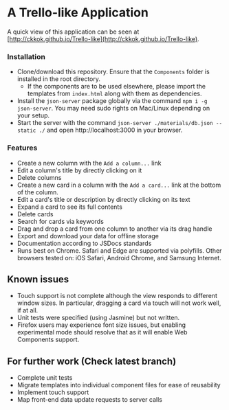 # A Trello-like Application

A quick view of this application can be seen at [http://ckkok.github.io/Trello-like](http://ckkok.github.io/Trello-like).

### Installation
- Clone/download this repository. Ensure that the `Components` folder is installed in the root directory.
	- If the components are to be used elsewhere, please import the templates from `index.html` along with them as dependencies.
- Install the `json-server` package globally via the command `npm i -g json-server`. You may need sudo rights on Mac/Linux depending on your setup.
- Start the server with the command `json-server ./materials/db.json --static ./` and open http://localhost:3000 in your browser.


### Features

- Create a new column with the `Add a column...` link
- Edit a column's title by directly clicking on it
- Delete columns
- Create a new card in a column with the `Add a card...` link at the bottom of the column.
- Edit a card's title or description by directly clicking on its text
- Expand a card to see its full contents
- Delete cards
- Search for cards via keywords
- Drag and drop a card from one column to another via its drag handle
- Export and download your data for offline storage
- Documentation according to JSDocs standards
- Runs best on Chrome. Safari and Edge are supported via polyfills. Other browsers tested on: iOS Safari, Android Chrome, and Samsung Internet.

## Known issues
- Touch support is not complete although the view responds to different window sizes. In particular, dragging a card via touch will not work well, if at all.
- Unit tests were specified (using Jasmine) but not written.
- Firefox users may experience font size issues, but enabling experimental mode should resolve that as it will enable Web Components support.

## For further work (Check latest branch)
- Complete unit tests
- Migrate templates into individual component files for ease of reusability
- Implement touch support
- Map front-end data update requests to server calls